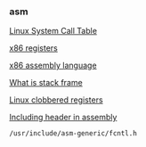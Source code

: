 ### asm

[Linux System Call Table](https://blog.rchapman.org/posts/Linux_System_Call_Table_for_x86_64)

[x86 registers](https://wiki.osdev.org/CPU_Registers_x86)

[x86 assembly language](https://en.wikipedia.org/wiki/X86_assembly_language)

[What is stack frame](https://stackoverflow.com/questions/3699283/what-is-stack-frame-in-assembly)

[Linux clobbered registers](https://stackoverflow.com/questions/69515893/when-does-linux-x86-64-syscall-clobber-r8-r9-and-r10)

[Including header in assembly](https://stackoverflow.com/questions/60192138/including-header-file-in-assembly-file)

```
/usr/include/asm-generic/fcntl.h
```
